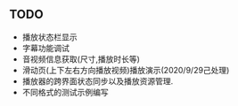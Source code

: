 ## TODO

* 播放状态栏显示
* 字幕功能调试
* 音视频信息获取(尺寸,播放时长等)
* 滑动页(上下左右方向播放视频)播放演示(2020/9/29己处理)
* 播放器的跨界面状态同步以及播放资源管理.
* 不同格式的测试示例编写